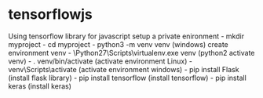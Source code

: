# tensorflowjs
 Using tensorflow library for javascript 
 setup a private enironment
	- mkdir myproject
	- cd myproject
	- python3 -m venv venv (windows) create environment venv
	- \Python27\Scripts\virtualenv.exe venv (python2 activate venv)
	- . venv/bin/activate (activate environment Linux)
	- venv\Scripts\activate (activate environment windows)
	- pip install Flask (install flask library)
	- pip install tensorflow (install tensorflow)
	- pip install keras (install keras)
	
	
	
	
	
